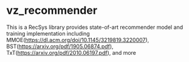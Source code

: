 # vz_recommender

This is a RecSys library provides state-of-art recommender model and training implementation including MMOE(https://dl.acm.org/doi/10.1145/3219819.3220007), BST(https://arxiv.org/pdf/1905.06874.pdf), TxT(https://arxiv.org/pdf/2010.06197.pdf), and more